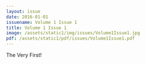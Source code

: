 ```yaml
---
layout: issue
date: 2016-01-01
issuename: Volume 1 Issue 1
title: Volume 1 Issue 1
image: /assets/static1/img/issues/Volume1Issue1.jpg
pdf: /assets/static1/pdf/issues/Volume1Issue1.pdf
---
```


The Very First!
